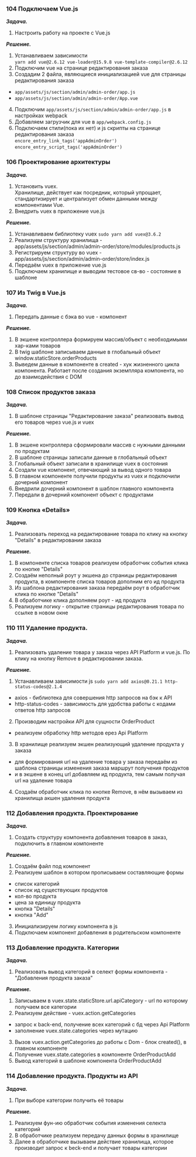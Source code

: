 ### 104 Подключаем Vue.js

**_Задача._**

1. Настроить работу на проекте с Vue.js

**_Решение._**

1. Устанавливаем зависимости  
   `yarn add vue@2.6.12 vue-loader@15.9.8 vue-template-compiler@2.6.12`
2. Подключим vue на странице редактирования заказа
3. Создадим 2 файла, являющиеся инициализацией vue для страницы редактирования заказа

- `app/assets/js/section/admin/admin-order/app.js`
- `app/assets/js/section/admin/admin-order/App.vue`

4. Подключим `app/assets/js/section/admin/admin-order/app.js` в настройках webpack
5. Добавляем загрузчик для vue в `app/webpack.config.js`
6. Подключаем стили(пока их нет) и js скрипты на странице редактирования заказа  
   `encore_entry_link_tags('appAdminOrder')`  
   `encore_entry_script_tags('appAdminOrder')`

### 106 Проектирование архитектуры

**_Задача._**

1. Установить vuex.  
   Хранилище, действует как посредник, который упрощает, стандартизирует и централизует обмен данными между компонентами
   Vue.
2. Внедрить vuex в приложение vue.js

**_Решение._**

1. Устанавливаем библиотеку vuex
   `sudo yarn add vuex@3.6.2`
2. Реализуем структуру хранилища -  
   app/assets/js/section/admin/admin-order/store/modules/products.js
3. Регистрируем структуру во vuex -  
   app/assets/js/section/admin/admin-order/store/index.js
4. Передаём vuex в приложение vue.js
5. Подключаем хранилище и выводим тестовое св-во - состояние в шаблоне

### 107 Из Twig в Vue.js

**_Задача._**

1. Передать данные с бэка во vue - компонент

**_Решение._**

1. В экшене контроллера формируем массив/объект с необходимыми хар-ками товаров
2. В twig шаблоне записываем данные в глобальный объект window.staticStore.orderProducts
3. Выведем данные в компоненте в created - хук жизненного цикла компонента.
   Работает после создания экземпляра компонента, но до взаимодействия с DOM

### 108 Список продуктов заказа

**_Задача._**

1. В шаблоне страницы "Редактирование заказа" реализовать вывод его товаров через vue.js и vuex

**_Решение._**

1. В экшене контроллера сформировали массив с нужными данными по продуктам
2. В шаблоне страницы записали данные в глобальный объект
3. Глобальный объект записали в хранилище vuex в состояния
4. Создали vue компонент, отвечающий за вывод одного товара
5. В главном компоненте получили продукты из vuex и подключили дочерний компонент
6. Внедрили дочерний компонент в шаблон главного компонента
7. Передали в дочерний компонент объект с продуктами

### 109 Кнопка «Details»

**_Задача._**

1. Реализовать переход на редактирование товара по клику на кнопку "Details" в редактировании заказа

**_Решение._**

1. В компоненте списка товаров реализуем обработчик события клика по кнопке "Details"
2. Создаём неполный роут у экшена до страницы редактирования продукта, в компоненте списка товаров дополним его ид
   продукта
3. Из шаблона редактирования заказа передаём роут в обработчик клика по кнопке "Details"
4. В обработчике клика дополняем роут - ид продукта
5. Реализуем логику - открытие страницы редактирования товара по ссылке в новом окне

### 110 111 Удаление продукта.

**_Задача._**

1. Реализовать удаление товара у заказа через API Platform и vue.js.
   По клику на кнопку Remove в редактировании заказа.

**_Решение._**

1. Устанавливаем зависимости js
   `sudo yarn add axios@0.21.1 http-status-codes@2.1.4`

- axios - библиотека для совершения http запросов на бэк к API
- http-status-codes - зависимость для удобства работы с кодами ответов http запросов

2. Производим настройки API для сущности OrderProduct

- реализуем обработку http методов ерез Api Platform

3. В хранилище реализуем экшен реализующий удаление продукта у заказа

- для формирования url на удаление товара у заказа передаём из шаблона страницы изменения заказа маршрут получения
  продуктов
- и в экшене в конец url добавляем ид продукта, тем самым получая url на удаление товара

4. Создаём обработчик клика по кнопке Remove, в нём вызываем из хранилища акшен удаления продукта

### 112 Добавления продукта. Проектирование

**_Задача._**

1. Создать структуру компонента добавления товаров в заказ, подключить в главном компоненте

**_Решение._**

1. Создаём файл под компонент
2. Реализуем шаблон в котором прописываем составляющие формы

- список категорий
- список ид существующих продуктов
- кол-во продукта
- цена за единицу продукта
- кнопка "Details"
- кнопка "Add"

3. Инициализируем логику компонента в js
4. Подключаем компонент добавления в родительском компоненте

### 113 Добавление продукта. Категории

**_Задача._**

1. Реализовать вывод категорий в селект формы компонента - "Добавления продукта заказа"

**_Решение._**

1. Записываем в vuex.state.staticStore.url.apiCategory - url по которому получаем все категории
2. Реализуем действие - vuex.action.getCategories

- запрос к back-end, получение всех категорий с бд через Api Platform
- заполнение vuex.state.categories через мутацию

3. Вызов vuex.action.getCategories до работы с Dom - блок created(), в главном компоненте
4. Получение vuex.state.categories в компоненте OrderProductAdd
5. Вывод категорий в шаблоне компонента OrderProductAdd

### 114 Добавление продукта. Продукты из API

**_Задача._**

1. При выборе категории получить её товары

**_Решение._**

1. Реализуем фун-ию обработчик события изменения селекта категорий
2. В обработчике реализуем передачу данных формы в хранилище
3. Далее в обработчике вызываем действие хранилища, которое производит запрос к beck-end и получает товары категории